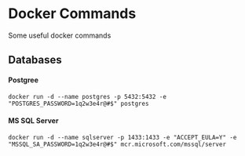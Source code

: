 # Docker Commands
Some useful docker commands

## Databases
#### Postgree
```
docker run -d --name postgres -p 5432:5432 -e "POSTGRES_PASSWORD=1q2w3e4r@#$" postgres
```
#### MS SQL Server
```
docker run -d --name sqlserver -p 1433:1433 -e "ACCEPT_EULA=Y" -e "MSSQL_SA_PASSWORD=1q2w3e4r@#$" mcr.microsoft.com/mssql/server
```
